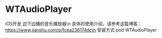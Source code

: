 # WTAudioPlayer
iOS开发 边下边播的音乐播放器\n
具体的使用介绍，请参考这篇博客：https://www.jianshu.com/p/fcea236174dc\n
安装方式 pod WTAudioPlayer
